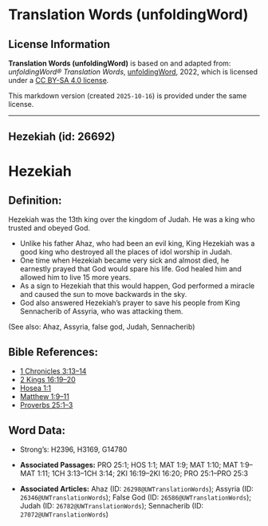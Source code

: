 # Translation Words (unfoldingWord)

## License Information

**Translation Words (unfoldingWord)** is based on and adapted from: _unfoldingWord® Translation Words_, [unfoldingWord](https://unfoldingword.org/utw), 2022, which is licensed under a [CC BY-SA 4.0 license](https://creativecommons.org/licenses/by-sa/4.0/legalcode.en).

This markdown version (created `2025-10-16`) is provided under the same license.



--------------------------------

## Hezekiah (id: 26692)

Hezekiah
========

Definition:
-----------

Hezekiah was the 13th king over the kingdom of Judah. He was a king who trusted and obeyed God.

* Unlike his father Ahaz, who had been an evil king, King Hezekiah was a good king who destroyed all the places of idol worship in Judah.
* One time when Hezekiah became very sick and almost died, he earnestly prayed that God would spare his life. God healed him and allowed him to live 15 more years.
* As a sign to Hezekiah that this would happen, God performed a miracle and caused the sun to move backwards in the sky.
* God also answered Hezekiah’s prayer to save his people from King Sennacherib of Assyria, who was attacking them.

(See also: Ahaz, Assyria, false god, Judah, Sennacherib)

Bible References:
-----------------

* [1 Chronicles 3:13–14](https://ref.ly/1Chr3:13-1Chr3:14)
* [2 Kings 16:19–20](https://ref.ly/2Kgs16:19-2Kgs16:20)
* [Hosea 1:1](https://ref.ly/Hos1:1)
* [Matthew 1:9–11](https://ref.ly/Matt1:9-Matt1:11)
* [Proverbs 25:1–3](https://ref.ly/Prov25:1-Prov25:3)

Word Data:
----------

* Strong’s: H2396, H3169, G14780

* **Associated Passages:** PRO 25:1; HOS 1:1; MAT 1:9; MAT 1:10; MAT 1:9–MAT 1:11; 1CH 3:13–1CH 3:14; 2KI 16:19–2KI 16:20; PRO 25:1–PRO 25:3
* **Associated Articles:** Ahaz (ID: `26298@UWTranslationWords`); Assyria (ID: `26346@UWTranslationWords`); False God (ID: `26586@UWTranslationWords`); Judah (ID: `26782@UWTranslationWords`); Sennacherib (ID: `27072@UWTranslationWords`)

